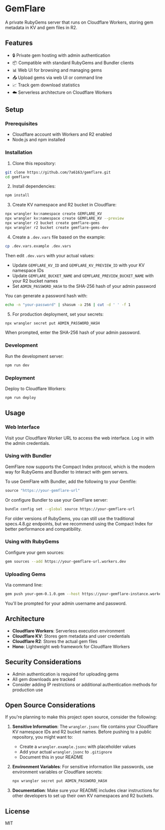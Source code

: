 # GemFlare

A private RubyGems server that runs on Cloudflare Workers, storing gem metadata in KV and gem files in R2.

## Features

- 🔒 Private gem hosting with admin authentication
- 📦 Compatible with standard RubyGems and Bundler clients
- 📊 Web UI for browsing and managing gems
- 📤 Upload gems via web UI or command line
- 📈 Track gem download statistics
- ☁️ Serverless architecture on Cloudflare Workers

## Setup

### Prerequisites

- Cloudflare account with Workers and R2 enabled
- Node.js and npm installed

### Installation

1. Clone this repository:

```bash
git clone https://github.com/7a6163/gemflare.git
cd gemflare
```

2. Install dependencies:

```bash
npm install
```

3. Create KV namespace and R2 bucket in Cloudflare:

```bash
npx wrangler kv:namespace create GEMFLARE_KV
npx wrangler kv:namespace create GEMFLARE_KV --preview
npx wrangler r2 bucket create gemflare-gems
npx wrangler r2 bucket create gemflare-gems-dev
```

4. Create a `.dev.vars` file based on the example:

```bash
cp .dev.vars.example .dev.vars
```

Then edit `.dev.vars` with your actual values:
- Update `GEMFLARE_KV_ID` and `GEMFLARE_KV_PREVIEW_ID` with your KV namespace IDs
- Update `GEMFLARE_BUCKET_NAME` and `GEMFLARE_PREVIEW_BUCKET_NAME` with your R2 bucket names
- Set `ADMIN_PASSWORD_HASH` to the SHA-256 hash of your admin password

You can generate a password hash with:

```bash
echo -n "your-password" | shasum -a 256 | cut -d ' ' -f 1
```

5. For production deployment, set your secrets:

```bash
npx wrangler secret put ADMIN_PASSWORD_HASH
```

When prompted, enter the SHA-256 hash of your admin password.

### Development

Run the development server:

```bash
npm run dev
```

### Deployment

Deploy to Cloudflare Workers:

```bash
npm run deploy
```

## Usage

### Web Interface

Visit your Cloudflare Worker URL to access the web interface. Log in with the admin credentials.

### Using with Bundler

GemFlare now supports the Compact Index protocol, which is the modern way for RubyGems and Bundler to interact with gem servers.

To use GemFlare with Bundler, add the following to your Gemfile:

```ruby
source "https://your-gemflare-url"
```

Or configure Bundler to use your GemFlare server:

```bash
bundle config set --global source https://your-gemflare-url
```

For older versions of RubyGems, you can still use the traditional specs.4.8.gz endpoints, but we recommend using the Compact Index for better performance and compatibility.

### Using with RubyGems

Configure your gem sources:

```bash
gem sources --add https://your-gemflare-url.workers.dev
```

### Uploading Gems

Via command line:

```bash
gem push your-gem-0.1.0.gem --host https://your-gemflare-instance.workers.dev
```

You'll be prompted for your admin username and password.

## Architecture

- **Cloudflare Workers**: Serverless execution environment
- **Cloudflare KV**: Stores gem metadata and user credentials
- **Cloudflare R2**: Stores the actual gem files
- **Hono**: Lightweight web framework for Cloudflare Workers

## Security Considerations

- Admin authentication is required for uploading gems
- All gem downloads are tracked
- Consider adding IP restrictions or additional authentication methods for production use

## Open Source Considerations

If you're planning to make this project open source, consider the following:

1. **Sensitive Information**: The `wrangler.jsonc` file contains your Cloudflare KV namespace IDs and R2 bucket names. Before pushing to a public repository, you might want to:
   - Create a `wrangler.example.jsonc` with placeholder values
   - Add your actual `wrangler.jsonc` to `.gitignore`
   - Document this in your README

2. **Environment Variables**: For sensitive information like passwords, use environment variables or Cloudflare secrets:
   ```bash
   npx wrangler secret put ADMIN_PASSWORD_HASH
   ```

3. **Documentation**: Make sure your README includes clear instructions for other developers to set up their own KV namespaces and R2 buckets.

## License

MIT

